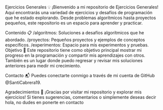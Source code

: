 Ejercicios Generales 💡
¡Bienvenido a mi repositorio de Ejercicios Generales! Aquí encontrarás una variedad de ejercicios y desafíos de programación que he estado explorando. Desde problemas algorítmicos hasta proyectos pequeños, este repositorio es un espacio para aprender y practicar.

Contenido 📋
/algoritmos: Soluciones a desafíos algorítmicos que he abordado.
/proyectos: Pequeños proyectos y ejemplos de conceptos específicos.
/experimentos: Espacio para mis experimentos y pruebas.
Objetivo 💪
Este repositorio tiene como objetivo principal mostrar mi progreso en la programación y compartir mis aprendizajes con otros. También es un lugar donde puedo regresar y revisar mis soluciones anteriores para medir mi crecimiento.

Contacto 📬
Puedes conectarte conmigo a través de mi cuenta de GitHub @SantiCabrera19.

Agradecimientos 🙏
¡Gracias por visitar mi repositorio y explorar mis ejercicios! Si tienes sugerencias, comentarios o simplemente deseas decir hola, no dudes en ponerte en contacto
